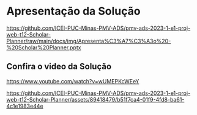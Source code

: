 


# Apresentação da Solução

https://github.com/ICEI-PUC-Minas-PMV-ADS/pmv-ads-2023-1-e1-proj-web-t12-Scholar-Planner/raw/main/docs/img/Apresenta%C3%A7%C3%A3o%20-%20Scholar%20Planner.pptx


## Confira o video da Solução

https://www.youtube.com/watch?v=wUMEPKcWEeY

https://github.com/ICEI-PUC-Minas-PMV-ADS/pmv-ads-2023-1-e1-proj-web-t12-Scholar-Planner/assets/89418479/b51f7ca4-01f9-4fd8-ba61-4c1e1983e44e



